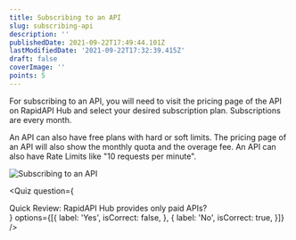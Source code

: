 ```yaml
---
title: Subscribing to an API
slug: subscribing-api
description: ''
publishedDate: 2021-09-22T17:49:44.101Z
lastModifiedDate: '2021-09-22T17:32:39.415Z'
draft: false
coverImage: ''
points: 5
---
```


For subscribing to an API, you will need to visit the pricing page of the API on RapidAPI Hub and select your desired subscription plan. Subscriptions are every month.

An API can also have free plans with hard or soft limits. The pricing page of an API will also show the monthly quota and the overage fee. An API can also have Rate Limits like "10 requests per minute".

![Subscribing to an API](https://raw.githubusercontent.com/RapidAPI/DevRel-Stack-Data/dev/learn/courses/learn-rapidapi-hub-consumer/images/image3.png "Subscribing to an API")

<Quiz
  question={
    <div><span tw="font-semibold">Quick Review:</span> RapidAPI Hub provides only paid APIs?</div>
  }
  options={[{
    label: 'Yes',
    isCorrect: false,
  }, {
    label: 'No',
    isCorrect: true,
  }]}
/>
